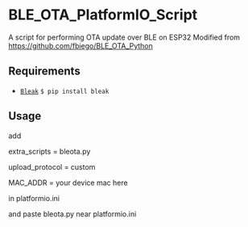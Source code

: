 # BLE_OTA_PlatformIO_Script
A script for performing OTA update over BLE on ESP32
Modified from https://github.com/fbiego/BLE_OTA_Python

## Requirements
- [`Bleak`](https://github.com/hbldh/bleak)
 `$ pip install bleak`


## Usage
add 

extra_scripts = bleota.py

upload_protocol = custom

MAC_ADDR = your device mac here

in platformio.ini

and paste bleota.py near platformio.ini
